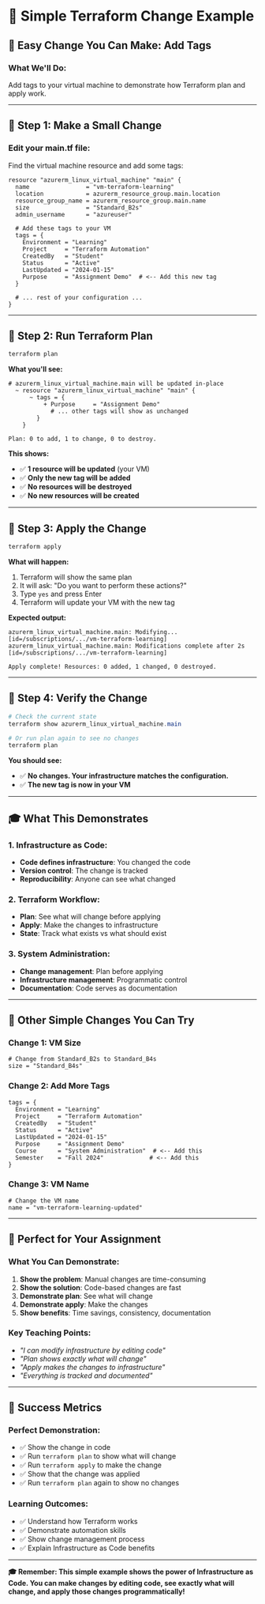 # 🎯 Simple Terraform Change Example

## 🚀 **Easy Change You Can Make: Add Tags**

### **What We'll Do:**
Add tags to your virtual machine to demonstrate how Terraform plan and apply work.

---

## 📝 **Step 1: Make a Small Change**

### **Edit your main.tf file:**
Find the virtual machine resource and add some tags:

```hcl
resource "azurerm_linux_virtual_machine" "main" {
  name                = "vm-terraform-learning"
  location            = azurerm_resource_group.main.location
  resource_group_name = azurerm_resource_group.main.name
  size                = "Standard_B2s"
  admin_username      = "azureuser"

  # Add these tags to your VM
  tags = {
    Environment = "Learning"
    Project     = "Terraform Automation"
    CreatedBy   = "Student"
    Status      = "Active"
    LastUpdated = "2024-01-15"
    Purpose     = "Assignment Demo"  # <-- Add this new tag
  }

  # ... rest of your configuration ...
}
```

---

## 🚀 **Step 2: Run Terraform Plan**

```powershell
terraform plan
```

**What you'll see:**
```
# azurerm_linux_virtual_machine.main will be updated in-place
  ~ resource "azurerm_linux_virtual_machine" "main" {
      ~ tags = {
          + Purpose     = "Assignment Demo"
            # ... other tags will show as unchanged
        }
    }

Plan: 0 to add, 1 to change, 0 to destroy.
```

**This shows:**
- ✅ **1 resource will be updated** (your VM)
- ✅ **Only the new tag will be added**
- ✅ **No resources will be destroyed**
- ✅ **No new resources will be created**

---

## 🚀 **Step 3: Apply the Change**

```powershell
terraform apply
```

**What will happen:**
1. Terraform will show the same plan
2. It will ask: "Do you want to perform these actions?"
3. Type `yes` and press Enter
4. Terraform will update your VM with the new tag

**Expected output:**
```
azurerm_linux_virtual_machine.main: Modifying... [id=/subscriptions/.../vm-terraform-learning]
azurerm_linux_virtual_machine.main: Modifications complete after 2s [id=/subscriptions/.../vm-terraform-learning]

Apply complete! Resources: 0 added, 1 changed, 0 destroyed.
```

---

## 🎯 **Step 4: Verify the Change**

```powershell
# Check the current state
terraform show azurerm_linux_virtual_machine.main

# Or run plan again to see no changes
terraform plan
```

**You should see:**
- ✅ **No changes. Your infrastructure matches the configuration.**
- ✅ **The new tag is now in your VM**

---

## 🎓 **What This Demonstrates**

### **1. Infrastructure as Code:**
- **Code defines infrastructure**: You changed the code
- **Version control**: The change is tracked
- **Reproducibility**: Anyone can see what changed

### **2. Terraform Workflow:**
- **Plan**: See what will change before applying
- **Apply**: Make the changes to infrastructure
- **State**: Track what exists vs what should exist

### **3. System Administration:**
- **Change management**: Plan before applying
- **Infrastructure management**: Programmatic control
- **Documentation**: Code serves as documentation

---

## 🚀 **Other Simple Changes You Can Try**

### **Change 1: VM Size**
```hcl
# Change from Standard_B2s to Standard_B4s
size = "Standard_B4s"
```

### **Change 2: Add More Tags**
```hcl
tags = {
  Environment = "Learning"
  Project     = "Terraform Automation"
  CreatedBy   = "Student"
  Status      = "Active"
  LastUpdated = "2024-01-15"
  Purpose     = "Assignment Demo"
  Course      = "System Administration"  # <-- Add this
  Semester    = "Fall 2024"             # <-- Add this
}
```

### **Change 3: VM Name**
```hcl
# Change the VM name
name = "vm-terraform-learning-updated"
```

---

## 🎯 **Perfect for Your Assignment**

### **What You Can Demonstrate:**
1. **Show the problem**: Manual changes are time-consuming
2. **Show the solution**: Code-based changes are fast
3. **Demonstrate plan**: See what will change
4. **Demonstrate apply**: Make the changes
5. **Show benefits**: Time savings, consistency, documentation

### **Key Teaching Points:**
- *"I can modify infrastructure by editing code"*
- *"Plan shows exactly what will change"*
- *"Apply makes the changes to infrastructure"*
- *"Everything is tracked and documented"*

---

## 🎉 **Success Metrics**

### **Perfect Demonstration:**
- ✅ Show the change in code
- ✅ Run `terraform plan` to show what will change
- ✅ Run `terraform apply` to make the change
- ✅ Show that the change was applied
- ✅ Run `terraform plan` again to show no changes

### **Learning Outcomes:**
- ✅ Understand how Terraform works
- ✅ Demonstrate automation skills
- ✅ Show change management process
- ✅ Explain Infrastructure as Code benefits

---

**🎓 Remember: This simple example shows the power of Infrastructure as Code. You can make changes by editing code, see exactly what will change, and apply those changes programmatically!**


